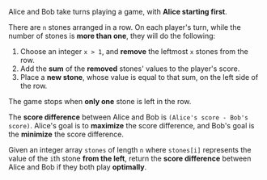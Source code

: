 Alice and Bob take turns playing a game, with **Alice starting first**.

There are `n` stones arranged in a row. On each player's turn, while the number of stones is **more than one**, they will do the following:

1. Choose an integer `x > 1`, and **remove** the leftmost `x` stones from the row.
2. Add the **sum** of the **removed** stones' values to the player's score.
3. Place a **new stone**, whose value is equal to that sum, on the left side of the row.

The game stops when **only one** stone is left in the row.

The **score difference** between Alice and Bob is `(Alice's score - Bob's score)`. Alice's goal is to **maximize** the score difference, and Bob's goal is the **minimize** the score difference.

Given an integer array `stones` of length `n` where `stones[i]` represents the value of the `i`th stone **from the left**, return the **score difference** between Alice and Bob if they both play **optimally**.